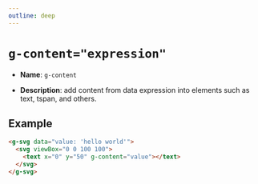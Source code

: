 ```yaml
---
outline: deep
---
```


# `g-content="expression"`

- **Name**:  `g-content`

- **Description**: add content from data expression into elements such as text, tspan, and others.

## Example

```html
<g-svg data="value: 'hello world'">
  <svg viewBox="0 0 100 100">
    <text x="0" y="50" g-content="value"></text>
  </svg>
</g-svg>
```

<g-svg data="value: 'hello world'">
  <svg viewBox="0 0 100 100">
    <text x="0" y="50" g-content="value"></text>
  </svg>
</g-svg>
